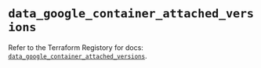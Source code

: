 # `data_google_container_attached_versions`

Refer to the Terraform Registory for docs: [`data_google_container_attached_versions`](https://registry.terraform.io/providers/hashicorp/google/4.62.1/docs/data-sources/container_attached_versions).
